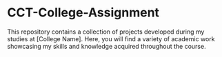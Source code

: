 # CCT-College-Assignment
This repository contains a collection of projects developed during my studies at [College Name]. Here, you will find a variety of academic work showcasing my skills and knowledge acquired throughout the course.
